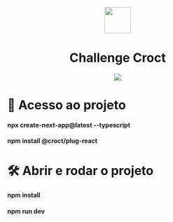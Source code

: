 <p align="center">
<img src="https://camo.githubusercontent.com/4f7b01620e4e4b8a6b57b908b660dd79aacbbe21a22387a87017eb0679216b32/68747470733a2f2f63646e2e63726f63742e696f2f6272616e642f6c6f676f2f7265706f2d69636f6e2d677265656e2e737667" width="60px" />
</p>
<h1 align="center">Challenge Croct</h1>
<p align="center">
<p align="center"><img src="https://camo.githubusercontent.com/f9a8f62058c4c4bef180f72ff77f6d6cd46077a59e9ab47c0319b72b88bd817d/68747470733a2f2f696d672e736869656c64732e696f2f62616467652f6c616e67756167652d547970655363726970742d626c7565" /></p>

# 📁 Acesso ao projeto
#### npx create-next-app@latest --typescript
#### npm install @croct/plug-react

# 🛠️ Abrir e rodar o projeto
#### npm install
#### npm run dev 
